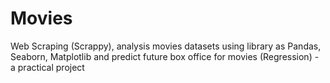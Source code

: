 # Movies
Web Scraping (Scrappy), analysis movies datasets using library as Pandas, Seaborn, Matplotlib and predict future box office for movies (Regression) - a practical project
